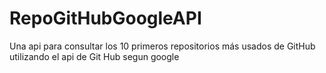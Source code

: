 # RepoGitHubGoogleAPI
Una api para consultar los 10 primeros repositorios más usados de GitHub utilizando el api de Git Hub segun google
